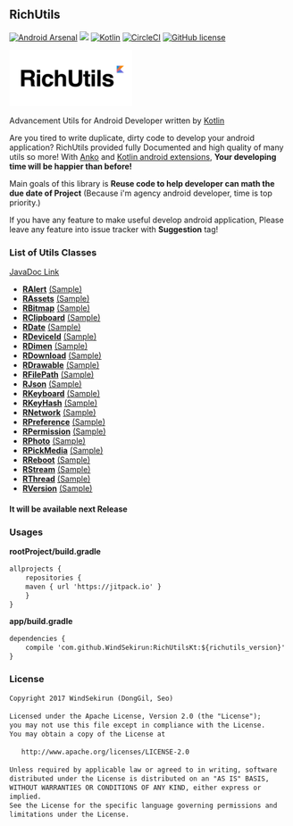 ## RichUtils
[![Android Arsenal](https://img.shields.io/badge/Android%20Arsenal-RichUtils-brightgreen.svg?style=flat)](https://android-arsenal.com/details/1/5854) [![](https://jitpack.io/v/WindSekirun/RichUtilsKt.svg)](https://jitpack.io/#WindSekirun/RichUtilsKt)	[![Kotlin](https://img.shields.io/badge/kotlin-1.1.2-blue.svg)](http://kotlinlang.org)	[![CircleCI](https://circleci.com/gh/WindSekirun/RichUtilsKt.svg?style=svg)](https://circleci.com/gh/WindSekirun/RichUtilsKt) [![GitHub license](https://img.shields.io/badge/license-Apache%20License%202.0-blue.svg?style=flat)](http://www.apache.org/licenses/LICENSE-2.0)

<img src="richutils-logo.png" alt="RichUtils logo" height="101" width="220" />

Advancement Utils for Android Developer written by [Kotlin](https://kotlinlang.org)

Are you tired to write duplicate, dirty code to develop your android application? RichUtils provided fully Documented and high quality of many utils so more! With [Anko](https://github.com/Kotlin/anko) and [Kotlin android extensions](https://kotlinlang.org/docs/tutorials/android-plugin.html), **Your developing time will be happier than before!**

Main goals of this library is **Reuse code to help developer can math the due date of Project** (Because i'm agency android developer, time is top priority.)

If you have any feature to make useful develop android application, Please leave any feature into issue tracker with **Suggestion** tag!

### List of Utils Classes
[JavaDoc Link](https://windsekirun.github.io/RichUtilsKt/)

* [**RAlert**](RichUtils/src/main/java/pyxis/uzuki/live/richutilskt/RAlert.kt) [(Sample)](sample/src/main/java/pyxis/uzuki/live/richutilssample/AlertActivity.kt) 
* [**RAssets**](RichUtils/src/main/java/pyxis/uzuki/live/richutilskt/RAssets.kt) [(Sample)](sample/src/main/java/pyxis/uzuki/live/richutilssample/JSONActivity.kt)
* [**RBitmap**](RichUtils/src/main/java/pyxis/uzuki/live/richutilskt/RBitmap.kt) [(Sample)](sample/src/main/java/pyxis/uzuki/live/richutilssample/BitmapActivity.kt) 
* [**RClipboard**](RichUtils/src/main/java/pyxis/uzuki/live/richutilskt/RClipboard.kt) [(Sample)](sample/src/main/java/pyxis/uzuki/live/richutilssample/DateActivity.kt) 
* [**RDate**](RichUtils/src/main/java/pyxis/uzuki/live/richutilskt/RDate.kt) [(Sample)](sample/src/main/java/pyxis/uzuki/live/richutilssample/DateActivity.kt) 
* [**RDeviceId**](RichUtils/src/main/java/pyxis/uzuki/live/richutilskt/RDeviceId.kt) [(Sample)](sample/src/main/java/pyxis/uzuki/live/richutilssample/PermissionActivity.kt)
* [**RDimen**](RichUtils/src/main/java/pyxis/uzuki/live/richutilskt/RDimen.kt) [(Sample)](sample/src/main/java/pyxis/uzuki/live/richutilssample/MiscActivity.kt) 
* [**RDownload**](RichUtils/src/main/java/pyxis/uzuki/live/richutilskt/RDownload.kt) [(Sample)](sample/src/main/java/pyxis/uzuki/live/richutilssample/BitmapActivity.kt)
* [**RDrawable**](RichUtils/src/main/java/pyxis/uzuki/live/richutilskt/RDrawable.kt) [(Sample)](sample/src/main/java/pyxis/uzuki/live/richutilssample/BitmapActivity.kt)
* [**RFilePath**](RichUtils/src/main/java/pyxis/uzuki/live/richutilskt/RFilePath.kt) [(Sample)](sample/src/main/java/pyxis/uzuki/live/richutilssample/PickMediaActivity.kt)
* [**RJson**](RichUtils/src/main/java/pyxis/uzuki/live/richutilskt/RJson.kt) [(Sample)](sample/src/main/java/pyxis/uzuki/live/richutilssample/JSONActivity.kt)
* [**RKeyboard**](RichUtils/src/main/java/pyxis/uzuki/live/richutilskt/RKeyboard.kt) [(Sample)](sample/src/main/java/pyxis/uzuki/live/richutilssample/PreferenceActivity.kt)
* [**RKeyHash**](RichUtils/src/main/java/pyxis/uzuki/live/richutilskt/RKeyHash.kt) [(Sample)](sample/src/main/java/pyxis/uzuki/live/richutilssample/MiscActivity.kt)
* [**RNetwork**](RichUtils/src/main/java/pyxis/uzuki/live/richutilskt/RNetwork.kt) [(Sample)](sample/src/main/java/pyxis/uzuki/live/richutilssample/MiscActivity.kt)
* [**RPreference**](RichUtils/src/main/java/pyxis/uzuki/live/richutilskt/RPreference.kt) [(Sample)](sample/src/main/java/pyxis/uzuki/live/richutilssample/PreferenceActivity.kt)
* [**RPermission**](RichUtils/src/main/java/pyxis/uzuki/live/richutilskt/RPermission.kt) [(Sample)](sample/src/main/java/pyxis/uzuki/live/richutilssample/PermissionActivity.kt)
* [**RPhoto**](RichUtils/src/main/java/pyxis/uzuki/live/richutilskt/RPhoto.kt) [(Sample)](sample/src/main/java/pyxis/uzuki/live/richutilssample/PickMediaActivity.kt)
* [**RPickMedia**](RichUtils/src/main/java/pyxis/uzuki/live/richutilskt/RPickMedia.kt) [(Sample)](sample/src/main/java/pyxis/uzuki/live/richutilssample/PickMediaActivity.kt)
* [**RReboot**](RichUtils/src/main/java/pyxis/uzuki/live/richutilskt/RReboot.kt) [(Sample)](sample/src/main/java/pyxis/uzuki/live/richutilssample/MainActivity.kt)
* [**RStream**](RichUtils/src/main/java/pyxis/uzuki/live/richutilskt/RStream.kt) [(Sample)](sample/src/main/java/pyxis/uzuki/live/richutilssample/MainActivity.kt)
* [**RThread**](RichUtils/src/main/java/pyxis/uzuki/live/richutilskt/RThread.kt) [(Sample)](sample/src/main/java/pyxis/uzuki/live/richutilssample/BitmapActivity.kt)
* [**RVersion**](RichUtils/src/main/java/pyxis/uzuki/live/richutilskt/RVersion.kt) [(Sample)](sample/src/main/java/pyxis/uzuki/live/richutilssample/MiscActivity.kt)

#### It will be available next Release

### Usages

**rootProject/build.gradle**
```	
allprojects {
    repositories {
	maven { url 'https://jitpack.io' }
    }
}
```

**app/build.gradle**
```
dependencies {
    compile 'com.github.WindSekirun:RichUtilsKt:${richutils_version}'
}
```

### License 
```
Copyright 2017 WindSekirun (DongGil, Seo)

Licensed under the Apache License, Version 2.0 (the "License");
you may not use this file except in compliance with the License.
You may obtain a copy of the License at

   http://www.apache.org/licenses/LICENSE-2.0

Unless required by applicable law or agreed to in writing, software
distributed under the License is distributed on an "AS IS" BASIS,
WITHOUT WARRANTIES OR CONDITIONS OF ANY KIND, either express or implied.
See the License for the specific language governing permissions and
limitations under the License.
```
